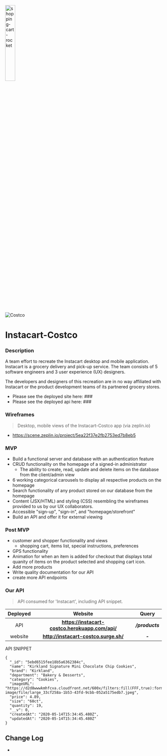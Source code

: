 <img src="https://cdn.dribbble.com/users/232783/screenshots/5897974/ecommerce-page-faster-shopping-experience-dribbble-cover.gif" alt= "shopping-cart-rocket" width="25%"/>

![Costco](https://media.giphy.com/media/A7Jsc3LEcsDCg/giphy.gif)


# Instacart-Costco

### Description
A team effort to recreate the Instacart desktop and mobile application. Instacart is a grocery delivery and pick-up service. The team consists of 5 software engineers and 3 user experience (UX) designers.

The developers and designers of this recreation are in no way affiliated with Instacart or the product development teams of its partnered grocery stores.

- Please see the deployed site here: ###
- Please see the deployed api here: ###

### Wireframes

>Desktop, mobile views of the Instacart-Costco app
>(via zeplin.io)

- https://scene.zeplin.io/project/5ea22f37e2fb2753ed7b8eb5

### MVP
- Build a functional server and database with an authentication feature 
- CRUD functionality on the homepage of a signed-in administrator
  - The ability to create, read, update and delete items on the database from the client/admin view
- 6 working categorical carousels to display all respective products on the homepage
- Search functionality of any product stored on our database from the homepage
- Content (JSX/HTML) and styling (CSS) resembling the wireframes provided to us by our UX collaborators. 
- Accessible "sign-up", "sign-in", and "homepage/storefront"
- Build an API and offer it for external viewing

### Post MVP

- customer and shopper functionality and views
  - shopping cart, items list, special instructions, preferences
- GPS functionality
- Animation for when an item is added for checkout that displays total quanity of items on the product selected and shopping cart icon.
- Add more products
- Write quality documentation for our API
- create more API endpoints


### Our API

> API consumed for 'Instacart', including API snippet.

| Deployed | Website                        | Query                                             |
| :---: | :----------------------------: | :------------------------------------------------:|
| API | ____https://instacart-costco.herokuapp.com/api/____     | ___/products___ |
| website | ____http://instacart-costco.surge.sh/____     | ___-___ |

API SNIPPET

```
{
  "_id": "5ebd6515fee18b5a6362384c",
  "name": "Kirkland Signature Mini Chocolate Chip Cookies",
  "brand": "Kirkland",
  "department": "Bakery & Desserts",
  "category": "Cookies",
  "imageURL": "https://d2d8wwwkmhfcva.cloudfront.net/600x/filters:fill(FFF,true):format(jpg)/d2lnr5mha7bycj.cloudfront.net/product-image/file/large_33cf258a-1b53-43fd-9cbb-052a5175edb7.jpeg",
  "price": 4.89,
  "size": "60ct",
  "quantity": 19,
  "__v": 0,
  "createdAt": "2020-05-14T15:34:45.480Z",
  "updatedAt": "2020-05-14T15:34:45.480Z"
}
```

## Change Log

- 


